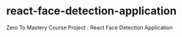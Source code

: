 # react-face-detection-application
Zero To Mastery Course Project : React Face Detection Application
